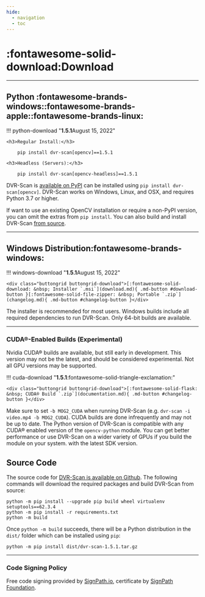 ```yaml
---
hide:
  - navigation
  - toc
---
```



# :fontawesome-solid-download:Download
-------------------------------

## Python <span class="dvr-scan-download-icons">:fontawesome-brands-windows::fontawesome-brands-apple::fontawesome-brands-linux:</span>

!!! python-download "**1.5.1**<span class="dvr-scan-release-date">August 15, 2022</span>"

    <h3>Regular Install:</h3>

        pip install dvr-scan[opencv]==1.5.1

    <h3>Headless (Servers):</h3>

        pip install dvr-scan[opencv-headless]==1.5.1

DVR-Scan is [available on PyPI](https://pypi.org/project/dvr-scan/) can be installed using `pip install dvr-scan[opencv]`. DVR-Scan works on Windows, Linux, and OSX, and requires Python 3.7 or higher.

If want to use an existing OpenCV installation or require a non-PyPI version, you can omit the extras from `pip install`. You can also build and install DVR-Scan [from source](#source-code).


-------------------------------

## Windows Distribution<span class="dvr-scan-download-icons">:fontawesome-brands-windows:</span>

!!! windows-download "**1.5.1**<span class="dvr-scan-release-date">August 15, 2022</span>"

    <div class="buttongrid buttongrid-download">[:fontawesome-solid-download: &nbsp; Installer `.msi`](download.md){ .md-button #download-button }[:fontawesome-solid-file-zipper: &nbsp; Portable `.zip`](changelog.md){ .md-button #changelog-button }</div>


The installer is recommended for most users.  Windows builds include all required dependencies to run DVR-Scan.  Only 64-bit builds are available.


-------------------------------


<h3>CUDA®-Enabled Builds (Experimental)</h3>

Nvidia CUDA® builds are available, but still early in development. This version may not be the latest, and should be considered experimental. Not all GPU versions may be supported.

!!! cuda-download "**1.5.1**<span class="dvr-scan-release-date">:fontawesome-solid-triangle-exclamation:</span>"

    <div class="buttongrid buttongrid-download">[:fontawesome-solid-flask: &nbsp; CUDA® Build `.zip`](documentation.md){ .md-button #changelog-button }</div>

Make sure to set `-b MOG2_CUDA` when running DVR-Scan (e.g. `dvr-scan -i video.mp4 -b MOG2_CUDA`). CUDA builds are done infrequently and may not be up to date.  The Python version of DVR-Scan is compatible with any CUDA® enabled version of the `opencv-python` module.  You can get better performance or use DVR-Scan on a wider variety of GPUs if you build the module on your system. with the latest SDK version.


## Source Code

The source code for [DVR-Scan is available on Github](https://github.com/Breakthrough/DVR-Scan).  The following commands will download the required packages and build DVR-Scan from source:


```
python -m pip install --upgrade pip build wheel virtualenv setuptools==62.3.4
python -m pip install -r requirements.txt
python -m build
```

Once `python -m build` succeeds, there will be a Python distribution in the `dist/` folder which can be installed using `pip`:

```
python -m pip install dist/dvr-scan-1.5.1.tar.gz
```

<!--
-------------------------------

## Third-Party

Link to ffmpeg and other software.

-------------------------------
-->


-------------------------------


<h3>Code Signing Policy</h3>

Free code signing provided by [SignPath.io](https://signpath.io/), certificate by [SignPath Foundation](https://signpath.org/).

